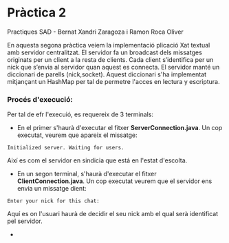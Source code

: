 # Pràctica 2
Practiques SAD - Bernat Xandri Zaragoza i Ramon Roca Oliver

En aquesta segona pràctica veiem la implementació plicació Xat textual amb servidor centralitzat. El servidor fa un broadcast dels missatges originats per un client a la resta de clients. Cada client s’identifica per un nick que s’envia al servidor quan aquest es connecta.
El servidor manté un diccionari de parells (nick,socket). Aquest diccionari s'ha implementat mitjançant un HashMap per tal de permetre l'acces en lectura y escriptura.

### Procés d'execució:
Per tal de efr l'execuió, es requereix de 3 terminals:
  - En el primer s'haurà d'executar el fitxer **ServerConnection.java**. Un cop executat, veurem que apareix el missatge:
  ```
  Initialized server. Waiting for users.
  ```
   
   Així es com el servidor en sindicia que está en l'estat d'escolta.
   
   - En un segon terminal, s'haurà d'executar el fitxer **ClientConnection.java**. Un cop executat veurem que el servidor ens envia un missatge dient:
  ```
  Enter your nick for this chat: 
  ```
   
   Aquí es on l'usuari haurà de decidir el seu nick amb el qual serà identificat pel servidor.
   
   - 
